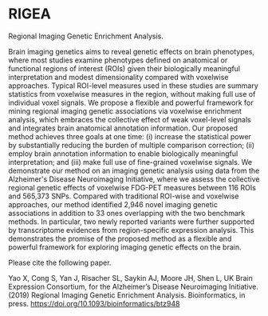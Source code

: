 # RIGEA
Regional Imaging Genetic Enrichment Analysis.

Brain imaging genetics aims to reveal genetic effects on brain phenotypes, where most studies examine phenotypes defined on anatomical or functional regions of interest (ROIs) given their biologically meaningful interpretation and modest dimensionality compared with voxelwise approaches. Typical ROI-level measures used in these studies are summary statistics from voxelwise measures in the region, without making full use of individual voxel signals. We propose a flexible and powerful framework for mining regional imaging genetic associations via voxelwise enrichment analysis, which embraces the collective effect of weak voxel-level signals and integrates brain anatomical annotation information. Our proposed method achieves three goals at one time: (i) increase the statistical power by substantially reducing the burden of multiple comparison correction; (ii) employ brain annotation information to enable biologically meaningful interpretation; and (iii) make full use of fine-grained voxelwise signals. We demonstrate our method on an imaging genetic analysis using data from the Alzheimer's Disease Neuroimaging Initiative, where we assess the collective regional genetic effects of voxelwise FDG-PET measures between 116 ROIs and 565,373 SNPs. Compared with traditional ROI-wise and voxelwise approaches, our method identified 2,946 novel imaging genetic associations in addition to 33 ones overlapping with the two benchmark methods. In particular, two newly reported variants were further supported by transcriptome evidences from region-specific expression analysis. This demonstrates the promise of the proposed method as a flexible and powerful framework for exploring imaging genetic effects on the brain.

Please cite the following paper.

Yao X, Cong S, Yan J, Risacher SL, Saykin AJ, Moore JH, Shen L, UK Brain Expression Consortium, for the Alzheimer’s Disease Neuroimaging Initiative. (2019) Regional Imaging Genetic Enrichment Analysis. Bioinformatics, in press. https://doi.org/10.1093/bioinformatics/btz948
